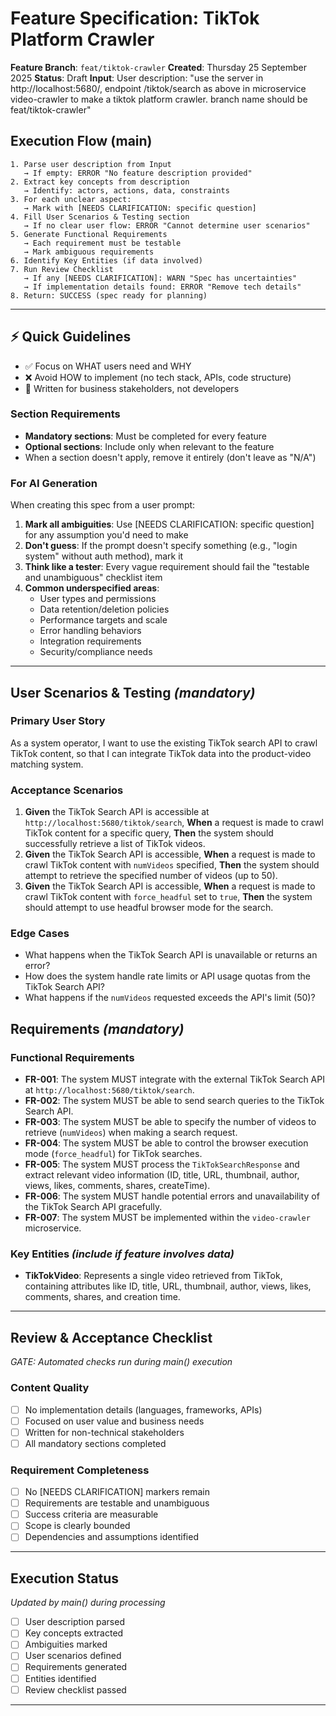 # Feature Specification: TikTok Platform Crawler

**Feature Branch**: `feat/tiktok-crawler`
**Created**: Thursday 25 September 2025
**Status**: Draft
**Input**: User description: "use the server in http://localhost:5680/, endpoint /tiktok/search as above in microservice video-crawler to make a tiktok platform crawler. branch name should be feat/tiktok-crawler"

## Execution Flow (main)
```
1. Parse user description from Input
   → If empty: ERROR "No feature description provided"
2. Extract key concepts from description
   → Identify: actors, actions, data, constraints
3. For each unclear aspect:
   → Mark with [NEEDS CLARIFICATION: specific question]
4. Fill User Scenarios & Testing section
   → If no clear user flow: ERROR "Cannot determine user scenarios"
5. Generate Functional Requirements
   → Each requirement must be testable
   → Mark ambiguous requirements
6. Identify Key Entities (if data involved)
7. Run Review Checklist
   → If any [NEEDS CLARIFICATION]: WARN "Spec has uncertainties"
   → If implementation details found: ERROR "Remove tech details"
8. Return: SUCCESS (spec ready for planning)
```

---

## ⚡ Quick Guidelines
- ✅ Focus on WHAT users need and WHY
- ❌ Avoid HOW to implement (no tech stack, APIs, code structure)
- 👥 Written for business stakeholders, not developers

### Section Requirements
- **Mandatory sections**: Must be completed for every feature
- **Optional sections**: Include only when relevant to the feature
- When a section doesn't apply, remove it entirely (don't leave as "N/A")

### For AI Generation
When creating this spec from a user prompt:
1. **Mark all ambiguities**: Use [NEEDS CLARIFICATION: specific question] for any assumption you'd need to make
2. **Don't guess**: If the prompt doesn't specify something (e.g., "login system" without auth method), mark it
3. **Think like a tester**: Every vague requirement should fail the "testable and unambiguous" checklist item
4. **Common underspecified areas**:
   - User types and permissions
   - Data retention/deletion policies
   - Performance targets and scale
   - Error handling behaviors
   - Integration requirements
   - Security/compliance needs

---

## User Scenarios & Testing *(mandatory)*

### Primary User Story
As a system operator, I want to use the existing TikTok search API to crawl TikTok content, so that I can integrate TikTok data into the product-video matching system.

### Acceptance Scenarios
1. **Given** the TikTok Search API is accessible at `http://localhost:5680/tiktok/search`, **When** a request is made to crawl TikTok content for a specific query, **Then** the system should successfully retrieve a list of TikTok videos.
2. **Given** the TikTok Search API is accessible, **When** a request is made to crawl TikTok content with `numVideos` specified, **Then** the system should attempt to retrieve the specified number of videos (up to 50).
3. **Given** the TikTok Search API is accessible, **When** a request is made to crawl TikTok content with `force_headful` set to `true`, **Then** the system should attempt to use headful browser mode for the search.

### Edge Cases
- What happens when the TikTok Search API is unavailable or returns an error?
- How does the system handle rate limits or API usage quotas from the TikTok Search API?
- What happens if the `numVideos` requested exceeds the API's limit (50)?

## Requirements *(mandatory)*

### Functional Requirements
- **FR-001**: The system MUST integrate with the external TikTok Search API at `http://localhost:5680/tiktok/search`.
- **FR-002**: The system MUST be able to send search queries to the TikTok Search API.
- **FR-003**: The system MUST be able to specify the number of videos to retrieve (`numVideos`) when making a search request.
- **FR-004**: The system MUST be able to control the browser execution mode (`force_headful`) for TikTok searches.
- **FR-005**: The system MUST process the `TikTokSearchResponse` and extract relevant video information (ID, title, URL, thumbnail, author, views, likes, comments, shares, createTime).
- **FR-006**: The system MUST handle potential errors and unavailability of the TikTok Search API gracefully.
- **FR-007**: The system MUST be implemented within the `video-crawler` microservice.

### Key Entities *(include if feature involves data)*
- **TikTokVideo**: Represents a single video retrieved from TikTok, containing attributes like ID, title, URL, thumbnail, author, views, likes, comments, shares, and creation time.

---

## Review & Acceptance Checklist
*GATE: Automated checks run during main() execution*

### Content Quality
- [ ] No implementation details (languages, frameworks, APIs)
- [ ] Focused on user value and business needs
- [ ] Written for non-technical stakeholders
- [ ] All mandatory sections completed

### Requirement Completeness
- [ ] No [NEEDS CLARIFICATION] markers remain
- [ ] Requirements are testable and unambiguous
- [ ] Success criteria are measurable
- [ ] Scope is clearly bounded
- [ ] Dependencies and assumptions identified

---

## Execution Status
*Updated by main() during processing*

- [ ] User description parsed
- [ ] Key concepts extracted
- [ ] Ambiguities marked
- [ ] User scenarios defined
- [ ] Requirements generated
- [ ] Entities identified
- [ ] Review checklist passed

---